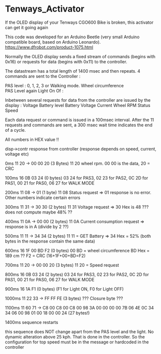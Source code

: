 # Tenways_Activator
If the OLED display of your Tenways CGO600 Bike is broken, this activator can get it going again

This code was developed for an Arduino Beetle (very small Arduino compatible board, based on Arduino Leonardo). 
https://www.dfrobot.com/product-1075.html

Normally the OLED display sends a fixed stream of commands (begins with 0x16) or requests for data (begins with 0x11) to the controller. 

The datastream has a total length of 1400 msec and then repeats.
4 commands are sent to the Controller :

PAS level : 0, 1, 2, 3 or Walking mode.
Wheel circumference  
PAS Level again 
Light On Of : 

Inbetween several requests for data from the controller are issued by the display :
Voltage
Battery level
Battery Voltage
Current
Wheel RPM
Status
Speed

Each data request or command is issued in a 100msec interval. After the 11 requests and commands are sent, a 300 msec wait time indicates the end of a cycle. 

All numbers in HEX value !!

disp->contr             response from controller (response depends on speed, current, voltage etc)

0ms 11 20           -> 00 00 20 (3 Bytes) 11 20 wheel rpm. 00 00 is the data, 20 = CRC 

100ms 16 0B 03 24                 (0 bytes) 03 24 for PAS3, 02 23 for PAS2, 0C 2D for PAS1, 00 21 for PAS0, 06 27 for WALK MODE

200ms 11 08           -> 01       (1 byte)  11 08 Status request => 01 response is no error. Other numbers indicate certain errors
  
300ms 11 31           -> 30 30    (2 bytes) 11 31 Voltage request => 30 Hex is 48 ??? does not compute maybe 48% ??

400ms 11 0A           -> 00 00    (2 bytes) 11 0A Current consumption request => response is in A (divide by 2 ??)

500ms 11 11           -> 34 34    (2 bytes) 11 11 = GET Battery => 34 Hex = 52% (both bytes in the response contain the same data)

600ms 16 1F 00 BD F2              (0 bytes) 00 BD = wheel circumference BD Hex = 189 cm ??  F2 = CRC (16+1F+00+BD=F2)

700ms 11 20           -> 00 00 20 (3 bytes) 11 20 = Speed request

800ms 16 0B 03 24                 (2 bytes) 03 24 for PAS3, 02 23 for PAS2, 0C 2D for PAS1, 00 21 for PAS0, 06 27 for WALK MODE

900ms 16 1A F1                    (0 bytes) (F1 for Light ON, F0 for Light OFF)

1000ms 11 22 33        -> FF FF FE (3 bytes) ??? Closure byte ???
 
1100ms 11 60 71        -> C8 00 C8 00 C8 00 98 3A 00 00 00 00 7B 06 4E 0C 34 34 06 00 98 01 00 18 00 00 24 (27 bytes!)
 
1400ms sequence restarts

this sequence does NOT change apart from the PAS level and the light. No dynamic alteration above 25 kph. That is done in the controller. So the configuration for top speed must be in the message or hardcoded in the controller
